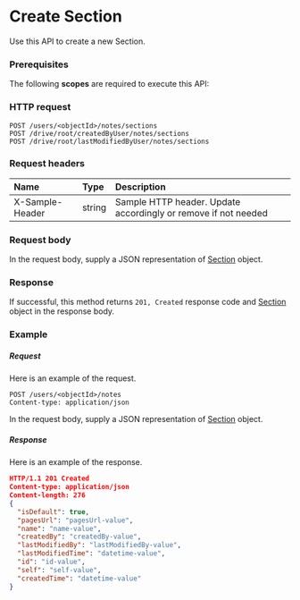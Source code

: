 # Create Section

Use this API to create a new Section.
### Prerequisites
The following **scopes** are required to execute this API: 
### HTTP request
<!-- { "blockType": "ignored" } -->
```http
POST /users/<objectId>/notes/sections
POST /drive/root/createdByUser/notes/sections
POST /drive/root/lastModifiedByUser/notes/sections

```
### Request headers
| Name       | Type | Description|
|:---------------|:--------|:----------|
| X-Sample-Header  | string  | Sample HTTP header. Update accordingly or remove if not needed|

### Request body
In the request body, supply a JSON representation of [Section](../resources/section.md) object.


### Response
If successful, this method returns `201, Created` response code and [Section](../resources/section.md) object in the response body.

### Example
##### Request
Here is an example of the request.
<!-- {
  "blockType": "request",
  "name": "create_section_from_notes"
}-->
```http
POST /users/<objectId>/notes
Content-type: application/json
```
In the request body, supply a JSON representation of [Section](../resources/section.md) object.
##### Response
Here is an example of the response.
<!-- {
  "blockType": "response",
  "truncated": false,
  "@odata.type": "section"
} -->
```json
HTTP/1.1 201 Created
Content-type: application/json
Content-length: 276
{
  "isDefault": true,
  "pagesUrl": "pagesUrl-value",
  "name": "name-value",
  "createdBy": "createdBy-value",
  "lastModifiedBy": "lastModifiedBy-value",
  "lastModifiedTime": "datetime-value",
  "id": "id-value",
  "self": "self-value",
  "createdTime": "datetime-value"
}
```

<!-- uuid: 77abe097-2108-407d-bb70-d6ab1ac57a20
2015-10-16 21:10:56 UTC -->
<!-- {
  "type": "#page.annotation",
  "description": "Create Section",
  "keywords": "",
  "section": "documentation",
  "tocPath": ""
}-->